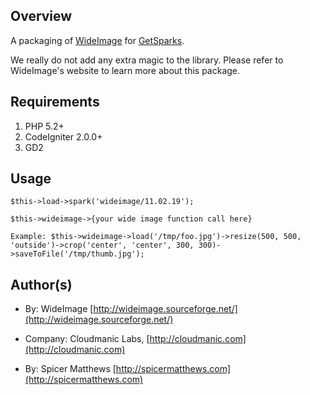 ## Overview

A packaging of [WideImage](http://wideimage.sourceforge.net/) for [GetSparks](http://getsparks.org/). 

We really do not add any extra magic to the library. Please refer to WideImage's website to learn more about this package. 

## Requirements

1. PHP 5.2+
2. CodeIgniter 2.0.0+
3. GD2

## Usage

```
$this->load->spark('wideimage/11.02.19');

$this->wideimage->{your wide image function call here}

Example: $this->wideimage->load('/tmp/foo.jpg')->resize(500, 500, 'outside')->crop('center', 'center', 300, 300)->saveToFile('/tmp/thumb.jpg');
```

## Author(s) 

* By: WideImage [http://wideimage.sourceforge.net/](http://wideimage.sourceforge.net/)

* Company: Cloudmanic Labs, [http://cloudmanic.com](http://cloudmanic.com)

* By: Spicer Matthews [http://spicermatthews.com](http://spicermatthews.com)


